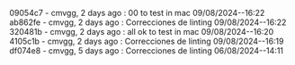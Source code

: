 09054c7 - cmvgg, 2 days ago : 00 to test in mac 09/08/2024--16:22
ab862fe - cmvgg, 2 days ago : Correcciones de linting 09/08/2024--16:22
320481b - cmvgg, 2 days ago : all ok to test in mac 09/08/2024--16:20
4105c1b - cmvgg, 2 days ago : Correcciones de linting 09/08/2024--16:19
df074e8 - cmvgg, 5 days ago : Correcciones de linting 06/08/2024--14:11